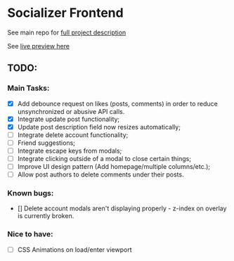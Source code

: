 # Socializer Frontend

See main repo for [full project description](https://github.com/janaiscoding/socializer/blob/main/README.md)

See [live preview here](https://socializerme.vercel.app/)

## TODO:

### Main Tasks:

- [x] Add debounce request on likes (posts, comments) in order to reduce unsynchronized or abusive API calls.
- [x] Integrate update post functionality; 
- [x] Update post description field now resizes automatically; 
- [ ] Integrate delete account functionality;
- [ ] Friend suggestions;
- [ ] Integrate escape keys from modals;
- [ ] Integrate clicking outside of a modal to close certain things;
- [ ] Improve UI design pattern (Add homepage/multiple columns/etc.);
- [ ] Allow post authors to delete comments under their posts.

### Known bugs: 
- [] Delete account modals aren't displaying properly - z-index on overlay is currently broken.

### Nice to have:

- [ ] CSS Animations on load/enter viewport
